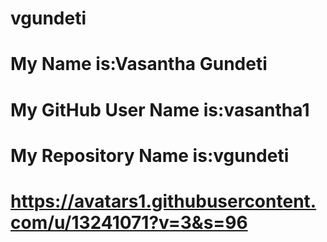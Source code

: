 # vgundeti
# My Name is:Vasantha Gundeti
# My GitHub User Name is:vasantha1
# My Repository Name is:vgundeti
# https://avatars1.githubusercontent.com/u/13241071?v=3&s=96
